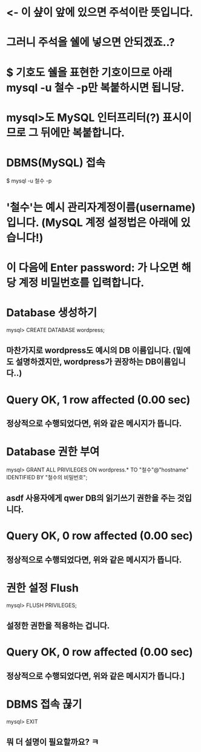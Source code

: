 # <- 이 샾이 앞에 있으면 주석이란 뜻입니다.
# 그러니 주석을 쉘에 넣으면 안되겠죠..?
# $ 기호도 쉘을 표현한 기호이므로 아래 mysql -u 철수 -p만 복붙하시면 됩니당.
# mysql>도 MySQL 인터프리터(?) 표시이므로 그 뒤에만 복붙합니다.


# DBMS(MySQL) 접속
$ mysql -u 철수 -p 
# '철수'는 예시 관리자계정이름(username)입니다. (MySQL 계정 설정법은 아래에 있습니다!)
# 이 다음에 Enter password: 가 나오면 해당 계정 비밀번호를 입력합니다.


# Database 생성하기
mysql> CREATE DATABASE wordpress;
## 마찬가지로 wordpress도 예시의 DB 이름입니다. (밑에도 설명하겠지만, wordpress가 권장하는 DB이름입니다..)
# Query OK, 1 row affected (0.00 sec)
## 정상적으로 수행되었다면, 위와 같은 메시지가 뜹니다.


# Database 권한 부여
mysql> GRANT ALL PRIVILEGES ON wordpress.* TO "철수"@"hostname" IDENTIFIED BY "철수의 비밀번호";
## asdf 사용자에게 qwer DB의 읽기쓰기 권한을 주는 것입니다.
# Query OK, 0 row affected (0.00 sec)
## 정상적으로 수행되었다면, 위와 같은 메시지가 뜹니다.


# 권한 설정 Flush
mysql> FLUSH PRIVILEGES;
## 설정한 권한을 적용하는 겁니다.
# Query OK, 0 row affected (0.00 sec)
## 정상적으로 수행되었다면, 위와 같은 메시지가 뜹니다.]


# DBMS 접속 끊기
mysql> EXIT
## 뭐 더 설명이 필요할까요? ㅋ
